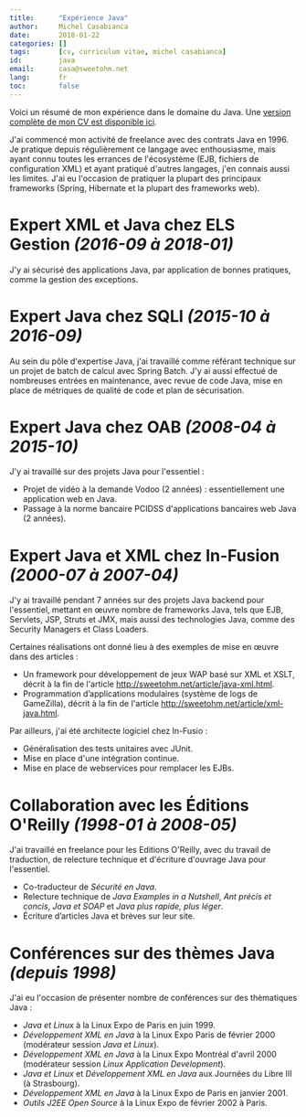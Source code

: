 ```yaml
---
title:      "Expérience Java"
author:     Michel Casabianca
date:       2018-01-22
categories: []
tags:       [cv, curriculum vitae, michel casabianca]
id:         java
email:      casa@sweetohm.net
lang:       fr
toc:        false
---
```


Voici un résumé de mon expérience dans le domaine du Java. Une [version complète de mon CV est disponible ici](http://sweetohm.net/resume/resume.html).

<!--more-->

J'ai commencé mon activité de freelance avec des contrats Java en 1996. Je pratique depuis régulièrement ce langage avec enthousiasme, mais ayant connu toutes les errances de l'écosystème (EJB, fichiers de configuration XML) et ayant pratiqué d'autres langages, j'en connais aussi les limites. J'ai eu l'occasion de pratiquer la plupart des principaux frameworks (Spring, Hibernate et la plupart des frameworks web).

# Expert XML et Java chez ELS Gestion *(2016-09 à 2018-01)*

J'y ai sécurisé des applications Java, par application de bonnes pratiques, comme la gestion des exceptions.

# Expert Java chez SQLI *(2015-10 à 2016-09)*

Au sein du pôle d'expertise Java, j'ai travaillé comme référant technique sur un projet de batch de calcul avec Spring Batch. J'y ai aussi effectué de nombreuses entrées en maintenance, avec revue de code Java, mise en place de métriques de qualité de code et plan de sécurisation.

# Expert Java chez OAB *(2008-04 à 2015-10)*

J'y ai travaillé sur des projets Java pour l'essentiel :

- Projet de vidéo à la demande Vodoo (2 années) : essentiellement une application web en Java.
- Passage à la norme bancaire PCIDSS d'applications bancaires web Java (2 années).

# Expert Java et XML chez In-Fusion *(2000-07 à 2007-04)*

J'y ai travaillé pendant 7 années sur des projets Java backend pour l'essentiel, mettant en œuvre nombre de frameworks Java, tels que EJB, Servlets, JSP, Struts et JMX, mais aussi des technologies Java, comme des Security Managers et Class Loaders.

Certaines réalisations ont donné lieu à des exemples de mise en œuvre dans des articles :

- Un framework pour développement de jeux WAP basé sur XML et XSLT, décrit à la fin de l'article <http://sweetohm.net/article/java-xml.html>.
- Programmation d’applications modulaires (système de logs de GameZilla), décrit à la fin de l'article <http://sweetohm.net/article/xml-java.html>.

Par ailleurs, j'ai été architecte logiciel chez In-Fusio :

- Généralisation des tests unitaires avec JUnit.
- Mise en place d'une intégration continue.
- Mise en place de webservices pour remplacer les EJBs.

# Collaboration avec les Éditions O'Reilly *(1998-01 à 2008-05)*

J'ai travaillé en freelance pour les Editions O'Reilly, avec du travail de traduction, de relecture technique et d'écriture d'ouvrage Java pour l'essentiel.

- Co-traducteur de *Sécurité en Java*.
- Relecture technique de *Java Examples in a Nutshell*, *Ant précis et concis*, *Java et SOAP* et *Java plus rapide, plus léger*.
- Écriture d’articles Java et brèves sur leur site.

# Conférences sur des thèmes Java *(depuis 1998)*

J'ai eu l'occasion de présenter nombre de conférences sur des thèmatiques Java :

- *Java et Linux* à la Linux Expo de Paris en juin 1999.
- *Développement XML en Java* à la Linux Expo Paris de février 2000 (modérateur session *Java et Linux*).
- *Développement XML en Java* à la Linux Expo Montréal d'avril 2000 (modérateur session *Linux Application Development*).
- *Java et Linux* et *Développement XML en Java* aux Journées du Libre III (à Strasbourg).
- *Développement XML en Java* à la Linux Expo de Paris en janvier 2001.
- *Outils J2EE Open Source* à la Linux Expo de février 2002 à Paris.
